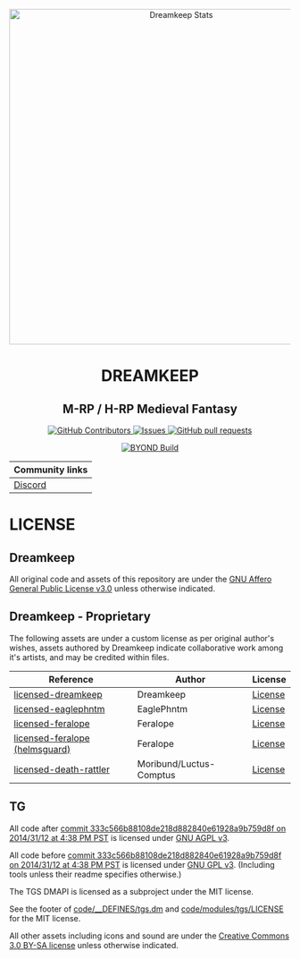 <p align="center">
 <img width="600px" src="https://images2.imgbox.com/ee/79/eFJUhh4w_o.png" align="center" alt="Dreamkeep Stats" />
 <h1 align="center">DREAMKEEP</h1>
 <h2 align="center">M-RP / H-RP Medieval Fantasy</h2>
</p>

<p align="center">
    <a href="https://github.com/StoneHedgeSS13/StoneHedge/graphs/contributors">
      <img alt="GitHub Contributors" src="https://img.shields.io/github/contributors/StoneHedgeSS13/StoneHedge" />
    </a>
    <a href="https://github.com/StoneHedgeSS13/StoneHedge/issues">
      <img alt="Issues" src="https://img.shields.io/github/issues/StoneHedgeSS13/StoneHedge?color=0088ff" />
    </a>
    <a href="https://github.com/StoneHedgeSS13/StoneHedge/pulls">
      <img alt="GitHub pull requests" src="https://img.shields.io/github/issues-pr/StoneHedgeSS13/StoneHedge?color=0088ff" />
    </a>
</p>

<p align="center">
	<a href="https://github.com/StoneHedgeSS13/StoneHedge/actions/workflows/ci_suite.yml">
      <img alt="BYOND Build" src="https://github.com/StoneHedgeSS13/StoneHedge/actions/workflows/ci_suite.yml/badge.svg" />
    </a>
</p>

<div align="center">

| Community links                   |
|----------------------------------|
| [Discord](https://discord.gg/vJDHxXbqvv)                          |

</div>

# LICENSE

## Dreamkeep

All original code and assets of this repository are under the [GNU Affero General Public License v3.0](https://www.gnu.org/licenses/agpl-3.0.en.html) unless otherwise indicated.

## Dreamkeep - Proprietary

The following assets are under a custom license as per original author's wishes, assets authored by Dreamkeep indicate collaborative work among it's artists, and may be credited within files.

| Reference                                    | Author        |   License  |
|----------------------------------------------|---------------|------------|
| [licensed-dreamkeep](https://github.com/StoneHedgeSS13/StoneHedge/tree/main/modular_stonehedge/licensed-dreamkeep)                   | Dreamkeep    | [License](https://github.com/StoneHedgeSS13/StoneHedge/tree/main/modular_stonehedge/licensed-dreamkeep/LICENSE.md)|
| [licensed-eaglephntm](https://github.com/StoneHedgeSS13/StoneHedge/tree/main/modular_stonehedge/licensed-eaglephntm)                   | EaglePhntm    | [License](https://github.com/StoneHedgeSS13/StoneHedge/tree/main/modular_stonehedge/licensed-eaglephntm/LICENSE.md)|
| [licensed-feralope](https://github.com/StoneHedgeSS13/StoneHedge/tree/main/modular_stonehedge/licensed-feralope)                   | Feralope    | [License](https://github.com/StoneHedgeSS13/StoneHedge/tree/main/modular_stonehedge/licensed-feralope/LICENSE.md)|
| [licensed-feralope (helmsguard)](https://github.com/StoneHedgeSS13/StoneHedge/tree/main/modular_helmsguard/licensed-feralope)                   | Feralope    | [License](https://github.com/StoneHedgeSS13/StoneHedge/tree/main/modular_helmsguard/licensed-feralope/LICENSE.md)|
| [licensed-death-rattler](https://github.com/StoneHedgeSS13/StoneHedge/tree/main/modular_helmsguard/licensed-death-rattler)                   | Moribund/Luctus-Comptus    | [License](https://github.com/StoneHedgeSS13/StoneHedge/tree/main/modular_helmsguard/licensed-death-rattler/LICENSE.md)|

## TG

All code after [commit 333c566b88108de218d882840e61928a9b759d8f on 2014/31/12 at 4:38 PM PST](https://github.com/tgstation/tgstation/commit/333c566b88108de218d882840e61928a9b759d8f) is licensed under [GNU AGPL v3](https://www.gnu.org/licenses/agpl-3.0.html).

All code before [commit 333c566b88108de218d882840e61928a9b759d8f on 2014/31/12 at 4:38 PM PST](https://github.com/tgstation/tgstation/commit/333c566b88108de218d882840e61928a9b759d8f) is licensed under [GNU GPL v3](https://www.gnu.org/licenses/gpl-3.0.html).
(Including tools unless their readme specifies otherwise.)

The TGS DMAPI is licensed as a subproject under the MIT license.

See the footer of [code/__DEFINES/tgs.dm](./code/__DEFINES/tgs.dm) and [code/modules/tgs/LICENSE](./code/modules/tgs/LICENSE) for the MIT license.

All other assets including icons and sound are under the [Creative Commons 3.0 BY-SA license](https://creativecommons.org/licenses/by-sa/3.0/) unless otherwise indicated.

